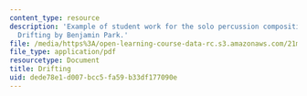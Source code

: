 ```yaml
---
content_type: resource
description: 'Example of student work for the solo percussion composition assignment:
  Drifting by Benjamin Park.'
file: /media/https%3A/open-learning-course-data-rc.s3.amazonaws.com/21m-351-music-composition-fall-2008/dede78e1d007bcc5fa59b33df177090e_park_drifting.pdf
file_type: application/pdf
resourcetype: Document
title: Drifting
uid: dede78e1-d007-bcc5-fa59-b33df177090e
---
```

